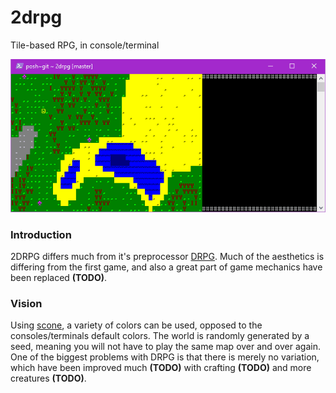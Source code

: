 # 2drpg
Tile-based RPG, in console/terminal

![gif](/2drpg.gif?raw=true "2DRPG")

### Introduction
2DRPG differs much from it's preprocessor [DRPG](https://github.com/vladdeSV/drpg). Much of the aesthetics is differing from the first game, and also a great part of game mechanics have been replaced **(TODO)**.

### Vision
Using [scone](https://github.com/vladdeSV/scone), a variety of colors can be used, opposed to the consoles/terminals default colors. The world is randomly generated by a seed, meaning you will not have to play the same map over and over again. One of the biggest problems with DRPG is that there is merely no variation, which have been improved much **(TODO)** with crafting **(TODO)** and more creatures **(TODO)**.
